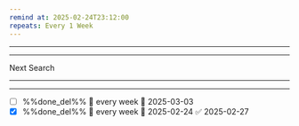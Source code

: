```yaml
---
remind at: 2025-02-24T23:12:00
repeats: Every 1 Week
---
```

---


---
Next Search

---
---
- [ ] %%done_del%% 🔁 every week 📅 2025-03-03
- [x] %%done_del%% 🔁 every week 📅 2025-02-24 ✅ 2025-02-27